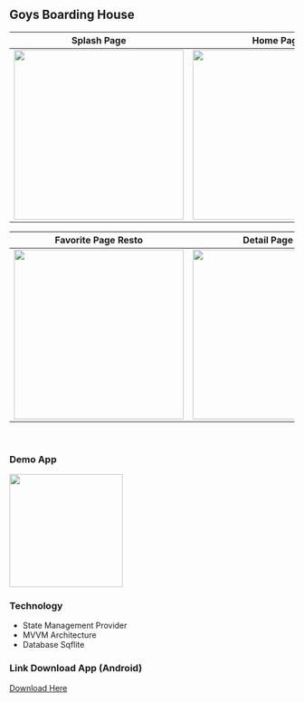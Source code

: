 ## Goys Boarding House
Splash Page | Home Page | Detail Page Resto
:---------:|:----------:|:-----------:|
<img src="https://i.ibb.co/f2GSRqT/Screenshot-1668247108.png" width="300"/> | <img src="https://i.ibb.co/wBvcwct/home.png" width=300/> | <img src="https://i.ibb.co/jV71cqn/detail-resto.png" width=300/> |

Favorite Page Resto | Detail Page Kos | Desc Resto
:---------:|:----------:|:-----------:|
<img src="https://i.ibb.co/5MqBvBQ/fav-resto.png" width=300/> | <img src="https://i.ibb.co/x7dwyyQ/detail-kos.png" width=300/> | <img src="https://i.ibb.co/HT9BGYm/desc-resto.png" width=300/> |

<br>

### Demo App
<img src="assets/demo_app.gif" width=200/>

<br>

### Technology

- State Management Provider
- MVVM Architecture
- Database Sqflite


### Link Download App (Android)

<a href="https://bit.ly/3EnZlD1">Download Here</a>